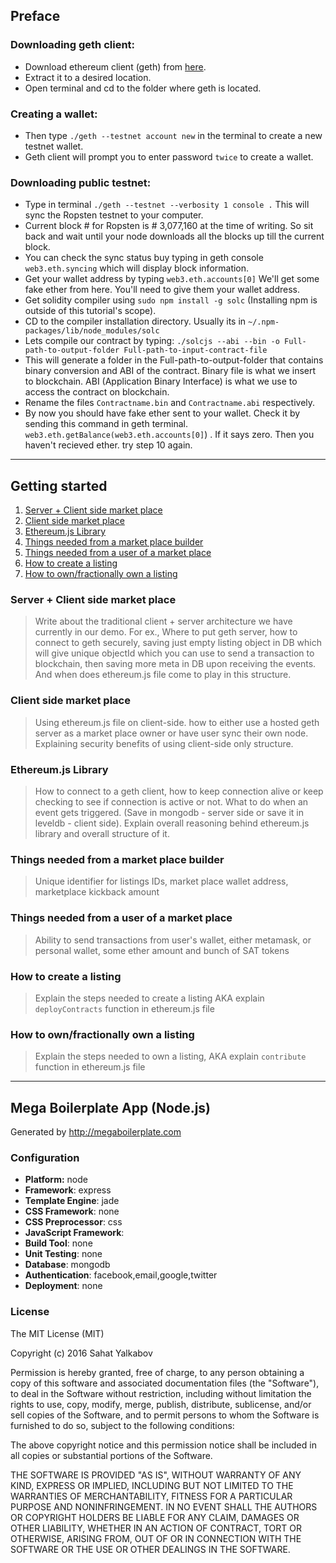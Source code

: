 
## Preface

### Downloading geth client:

- Download ethereum client (geth) from [here](https://geth.ethereum.org/downloads/).
-  Extract it to a desired location.
-  Open terminal and cd to the folder where geth is located.

### Creating a wallet:

-  Then type ```./geth --testnet account new``` in the terminal to create a new testnet wallet.
-  Geth client will prompt you to enter password `twice` to create a wallet.

### Downloading public testnet:

-  Type in terminal ```./geth --testnet --verbosity 1 console .``` This will sync the Ropsten testnet to your computer.
-  Current block # for Ropsten is # 3,077,160 at the time of writing. So sit back and wait until your node downloads all the blocks up till the current block.
-  You can check the sync status buy typing in geth console ```web3.eth.syncing``` which will display block information.
-  Get your wallet address by typing ```web3.eth.accounts[0]``` We'll get some fake ether from here. You'll need to give them your  wallet address.
-  Get solidity compiler using ```sudo npm install -g solc``` (Installing npm is outside of this tutorial's scope).
-  CD to the compiler installation directory. Usually its in ```~/.npm-packages/lib/node_modules/solc```
-   Lets compile our contract by typing:  ```./solcjs --abi --bin -o Full-path-to-output-folder Full-path-to-input-contract-file```
- This will generate a folder in the Full-path-to-output-folder that contains binary conversion and ABI of the contract. Binary file is what we insert to blockchain. ABI (Application Binary Interface) is what we use to access the contract on blockchain.
- Rename the files ```Contractname.bin``` and ```Contractname.abi``` respectively.
- By now you should have fake ether sent to your wallet. Check it by sending this command in geth terminal. ```web3.eth.getBalance(web3.eth.accounts[0]```) . If it says zero. Then you haven't recieved ether. try step 10 again.
---
## Getting started
1. [Server + Client side market place](#server--client-side-market-place)
2. [Client side market place](#client-side-market-place)
3. [Ethereum.js Library](#ethereumjs-library)
4. [Things needed from a market place builder](#things-needed-from-a-market-place-builder)
5. [Things needed from a user of a market place](#things-needed-from-a-user-of-a-market-place)
6. [How to create a listing](#how-to-create-a-listing)
7. [How to own/fractionally own a listing](#how-to-ownfractionally-own-a-listing)


### Server + Client side market place

> Write about the traditional client + server architecture we have currently in our demo. For ex., Where to put geth server, how to connect to geth securely, saving just empty listing object in DB which will give unique objectId which you can use to send a transaction to blockchain, then saving more meta in DB upon receiving the events. And when does ethereum.js file come to play in this structure.

### Client side market place

> Using ethereum.js file on client-side. how to either use a hosted geth server as a market place owner or have user sync their own node. Explaining security benefits of using client-side only structure. 

### Ethereum.js Library
> How to connect to a geth client, how to keep connection alive or keep checking to see if connection is active or not. What to do when an event gets triggered. (Save in mongodb - server side or save it in leveldb - client side). Explain overall reasoning behind ethereum.js library and overall structure of it.

### Things needed from a market place builder
> Unique identifier for listings IDs, market place wallet address, marketplace kickback amount
### Things needed from a user of a market place
> Ability to send transactions from user's wallet, either metamask, or personal wallet, some ether amount and bunch of SAT tokens
### How to create a listing
> Explain the steps needed to create a listing AKA explain `deployContracts` function in ethereum.js file
### How to own/fractionally own a listing
> Explain the steps needed to own a listing, AKA explain `contribute` function in ethereum.js file
---------------------------------------------------


## Mega Boilerplate App (Node.js)

Generated by http://megaboilerplate.com

### Configuration
- **Platform:** node
- **Framework**: express
- **Template Engine**: jade
- **CSS Framework**: none
- **CSS Preprocessor**: css
- **JavaScript Framework**: 
- **Build Tool**: none
- **Unit Testing**: none
- **Database**: mongodb
- **Authentication**: facebook,email,google,twitter
- **Deployment**: none

### License
The MIT License (MIT)

Copyright (c) 2016 Sahat Yalkabov

Permission is hereby granted, free of charge, to any person obtaining a copy of this software and associated documentation files (the "Software"), to deal in the Software without restriction, including without limitation the rights to use, copy, modify, merge, publish, distribute, sublicense, and/or sell copies of the Software, and to permit persons to whom the Software is furnished to do so, subject to the following conditions:

The above copyright notice and this permission notice shall be included in all copies or substantial portions of the Software.

THE SOFTWARE IS PROVIDED "AS IS", WITHOUT WARRANTY OF ANY KIND, EXPRESS OR IMPLIED, INCLUDING BUT NOT LIMITED TO THE WARRANTIES OF MERCHANTABILITY, FITNESS FOR A PARTICULAR PURPOSE AND NONINFRINGEMENT. IN NO EVENT SHALL THE AUTHORS OR COPYRIGHT HOLDERS BE LIABLE FOR ANY CLAIM, DAMAGES OR OTHER LIABILITY, WHETHER IN AN ACTION OF CONTRACT, TORT OR OTHERWISE, ARISING FROM, OUT OF OR IN CONNECTION WITH THE SOFTWARE OR THE USE OR OTHER DEALINGS IN THE SOFTWARE.
